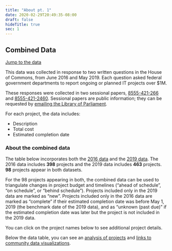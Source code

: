 ```yaml
---
title: "About pt. 1"
date: 2020-02-29T20:49:35-08:00
draft: false
hideTitle: true
sec: 1
---
```


## Combined Data

[Jump to the data](#list-of-government-of-canada-it-projects-over-1-million)

This data was collected in response to two written questions in the House of Commons, from June 2016 and May 2019. Each question asked federal government departments to report ongoing or planned IT projects over $1M.

These responses were collected in two sessional papers, [8555-421-266](https://large-government-of-canada-it-projects.github.io/pdf/8555-421-266.pdf) and [8555-421-2460](https://large-government-of-canada-it-projects.github.io/pdf/8555-421-2460.pdf). Sessional papers are public information; they can be requested by [emailing the Library of Parliament](mailto:info@parl.gc.ca).

For each project, the data includes: 

*   Description
*   Total cost
*   Estimated completion date

### About the combined data

The table below incorporates both the [2016 data](/2016/) and the [2019 data](/2019/). The 2016 data includes **398** projects and the 2019 data includes **463** projects. **98** projects appear in both datasets. 

For the 98 projects appearing in both, the combined data can be used to triangulate changes in project budget and timelines (“ahead of schedule”, “on schedule”, or “behind schedule”). Projects included only in the 2019 data are marked as “new”. Projects included only in the 2016 data are marked as “complete” if their estimated completion date was before May 1, 2019 (the benchmark date of the 2019 data), and as “unknown (past due)” if the estimated completion date was later but the project is not included in the 2019 data. 

You can click on the project names below to see additional project details.

Below the data table, you can see an [analysis of projects](#are-large-it-projects-likely-to-be-successful) and [links to community data visualizations](#learn-more).
